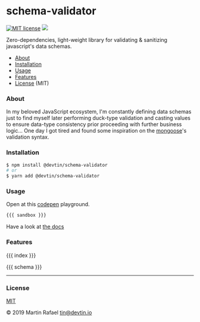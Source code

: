 # schema-validator
[![MIT license](http://img.shields.io/badge/License-MIT-brightgreen.svg)](http://opensource.org/licenses)
![](https://github.com/devtin/schema-validator/workflows/tests/badge.svg)

Zero-dependencies, light-weight library for validating & sanitizing javascript's data schemas.  

- [About](#about)
- [Installation](#installation)
- [Usage](#usage)
- [Features](#features)
- [License](#license) (MIT)

### About

In my beloved JavaScript ecosystem, I'm constantly defining data schemas just to find myself later performing duck-type
validation and casting values to ensure data-type consistency prior proceeding with further business logic...
One day I got tired and found some inspiration on the [mongoose](https://mongoosejs.com)'s validation syntax.

### Installation

```sh
$ npm install @devtin/schema-validator
# or
$ yarn add @devtin/schema-validator
```

### Usage

Open at this [codepen](https://codepen.io/tin_r/pen/VwYbego) playground.

```js
{{{ sandbox }}}
```

Have a look at [the docs](./DOCS.md)

### Features

{{{ index }}}

{{{ schema }}}

* * *

### License

[MIT](https://opensource.org/licenses/MIT)

&copy; 2019 Martin Rafael <tin@devtin.io>
